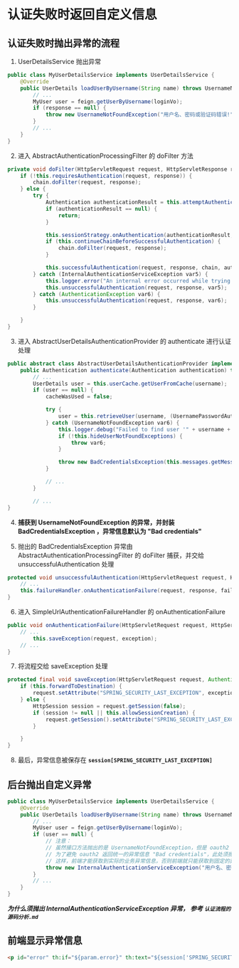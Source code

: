 # 认证失败时返回自定义信息

## 认证失败时抛出异常的流程

1. UserDetailsService 抛出异常

```java
public class MyUserDetailsService implements UserDetailsService {
    @Override
    public UserDetails loadUserByUsername(String name) throws UsernameNotFoundException {
        // ...
        MyUser user = feign.getUserByUsername(loginVo);
        if (response == null) {
            throw new UsernameNotFoundException("用户名、密码或验证码错误!");
        }
        // ...
    }
}
```

2. 进入 AbstractAuthenticationProcessingFilter 的 doFilter 方法
```java
private void doFilter(HttpServletRequest request, HttpServletResponse response, FilterChain chain) throws IOException, ServletException {
    if (!this.requiresAuthentication(request, response)) {
        chain.doFilter(request, response);
    } else {
        try {
            Authentication authenticationResult = this.attemptAuthentication(request, response);
            if (authenticationResult == null) {
                return;
            }

            this.sessionStrategy.onAuthentication(authenticationResult, request, response);
            if (this.continueChainBeforeSuccessfulAuthentication) {
                chain.doFilter(request, response);
            }

            this.successfulAuthentication(request, response, chain, authenticationResult);
        } catch (InternalAuthenticationServiceException var5) {
            this.logger.error("An internal error occurred while trying to authenticate the user.", var5);
            this.unsuccessfulAuthentication(request, response, var5);
        } catch (AuthenticationException var6) {
            this.unsuccessfulAuthentication(request, response, var6);
        }

    }
}
```

3. 进入 AbstractUserDetailsAuthenticationProvider 的 authenticate 进行认证处理

```java
public abstract class AbstractUserDetailsAuthenticationProvider implements AuthenticationProvider, InitializingBean, MessageSourceAware {
    public Authentication authenticate(Authentication authentication) throws AuthenticationException {
        // ...
        UserDetails user = this.userCache.getUserFromCache(username);
        if (user == null) {
            cacheWasUsed = false;

            try {
                user = this.retrieveUser(username, (UsernamePasswordAuthenticationToken)authentication);
            } catch (UsernameNotFoundException var6) {
                this.logger.debug("Failed to find user '" + username + "'");
                if (!this.hideUserNotFoundExceptions) {
                    throw var6;
                }

                throw new BadCredentialsException(this.messages.getMessage("AbstractUserDetailsAuthenticationProvider.badCredentials", "Bad credentials"));
            }

            // ...
        }

        // ...
}
```

4. **捕获到 UsernameNotFoundException 的异常，并封装 BadCredentialsException ，异常信息默认为 "Bad credentials"**

5. 抛出的 BadCredentialsException 异常由 AbstractAuthenticationProcessingFilter 的 doFilter 捕获，并交给 unsuccessfulAuthentication 处理

```java
protected void unsuccessfulAuthentication(HttpServletRequest request, HttpServletResponse response, AuthenticationException failed) throws IOException, ServletException {
    // ...
    this.failureHandler.onAuthenticationFailure(request, response, failed);
}
```

6. 进入 SimpleUrlAuthenticationFailureHandler 的 onAuthenticationFailure

```java
public void onAuthenticationFailure(HttpServletRequest request, HttpServletResponse response, AuthenticationException exception) throws IOException, ServletException {
    // ...
        this.saveException(request, exception);
    // ...
}
```

7. 将流程交给 saveException 处理

```java
protected final void saveException(HttpServletRequest request, AuthenticationException exception) {
    if (this.forwardToDestination) {
        request.setAttribute("SPRING_SECURITY_LAST_EXCEPTION", exception);
    } else {
        HttpSession session = request.getSession(false);
        if (session != null || this.allowSessionCreation) {
            request.getSession().setAttribute("SPRING_SECURITY_LAST_EXCEPTION", exception);
        }

    }
}
```

8. 最后，异常信息被保存在 **```session[SPRING_SECURITY_LAST_EXCEPTION]```**

## 后台抛出自定义异常

```java
public class MyUserDetailsService implements UserDetailsService {
    @Override
    public UserDetails loadUserByUsername(String name) throws UsernameNotFoundException {
        // ...
        MyUser user = feign.getUserByUsername(loginVo);
        if (user == null) {
            // 注意：
            // 虽然接口方法抛出的是 UsernameNotFoundException，但是 oauth2 捕获到该异常之后会重新封装 BadCredentialsException 并抛出
            // 为了避免 oauth2 返回统一的异常信息 "Bad credentials"，此处须抛出 InternalAuthenticationServiceException
            // 这样，前端才能获取到实际的业务异常信息，否则前端就只能获取到固定的异常信息 "Bad credentials"
            throw new InternalAuthenticationServiceException("用户名、密码或验证码错误!");
        }
        // ...
    }
}
```

***为什么须抛出 InternalAuthenticationServiceException 异常， 参考 ```认证流程的源码分析.md```***

## 前端显示异常信息

```html
<p id="error" th:if="${param.error}" th:text="${session['SPRING_SECURITY_LAST_EXCEPTION'].message}"></p>
```
